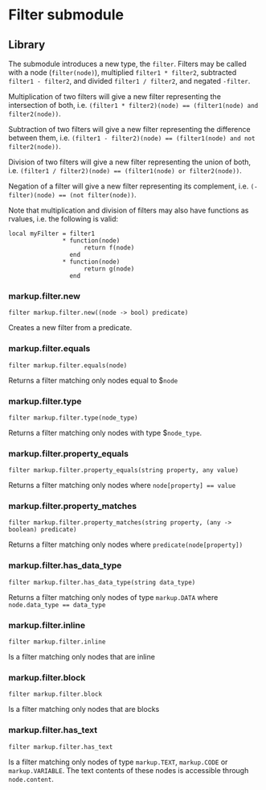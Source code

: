 
# Filter submodule

## Library

The submodule introduces a new type, the `filter`.
Filters may be called with a node (`filter(node)`), multiplied `filter1 * filter2`, subtracted `filter1 - filter2`, and divided `filter1 / filter2`, and negated `-filter`.

Multiplication of two filters will give a new filter representing the intersection of both, i.e. `(filter1 * filter2)(node) == (filter1(node) and filter2(node))`.

Subtraction of two filters will give a new filter representing the difference between them, i.e. `(filter1 - filter2)(node) == (filter1(node) and not filter2(node))`.

Division of two filters will give a new filter representing the union of both, i.e. `(filter1 / filter2)(node) == (filter1(node) or filter2(node))`.

Negation of a filter will give a new filter representing its complement, i.e. `(-filter)(node) == (not filter(node))`.

Note that multiplication and division of filters may also have functions as rvalues, i.e. the following is valid:

```
local myFilter = filter1
               * function(node)
                     return f(node)
                 end
               * function(node)
                     return g(node)
                 end
```

### markup.filter.new

```
filter markup.filter.new((node -> bool) predicate)
```

Creates a new filter from a predicate.

### markup.filter.equals

```
filter markup.filter.equals(node)
```

Returns a filter matching only nodes equal to $`node`

### markup.filter.type

```
filter markup.filter.type(node_type)
```

Returns a filter matching only nodes with type $`node_type`.

### markup.filter.property_equals

```
filter markup.filter.property_equals(string property, any value)
```

Returns a filter matching only nodes where `node[property] == value`

### markup.filter.property_matches

```
filter markup.filter.property_matches(string property, (any -> boolean) predicate)
```

Returns a filter matching only nodes where `predicate(node[property])`

### markup.filter.has_data_type

```
filter markup.filter.has_data_type(string data_type)
```

Returns a filter matching only nodes of type `markup.DATA` where `node.data_type == data_type`

### markup.filter.inline

```
filter markup.filter.inline
```

Is a filter matching only nodes that are inline

### markup.filter.block

```
filter markup.filter.block
```

Is a filter matching only nodes that are blocks

### markup.filter.has\_text

```
filter markup.filter.has_text
```

Is a filter matching only nodes of type `markup.TEXT`, `markup.CODE` or `markup.VARIABLE`. The text contents of these nodes is accessible through `node.content`.
